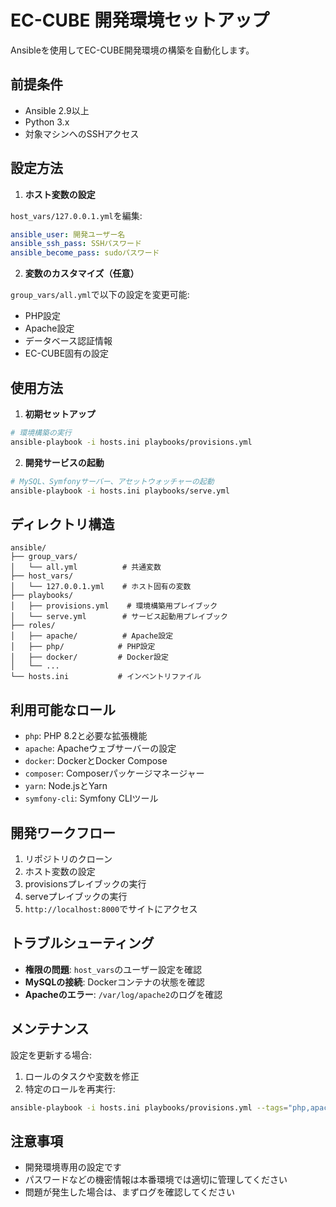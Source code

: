 # EC-CUBE 開発環境セットアップ

Ansibleを使用してEC-CUBE開発環境の構築を自動化します。

## 前提条件

- Ansible 2.9以上
- Python 3.x
- 対象マシンへのSSHアクセス

## 設定方法

1. **ホスト変数の設定**

`host_vars/127.0.0.1.yml`を編集:
```yaml
ansible_user: 開発ユーザー名
ansible_ssh_pass: SSHパスワード
ansible_become_pass: sudoパスワード
```

2. **変数のカスタマイズ（任意）**

`group_vars/all.yml`で以下の設定を変更可能:
- PHP設定
- Apache設定
- データベース認証情報
- EC-CUBE固有の設定

## 使用方法

1. **初期セットアップ**

```bash
# 環境構築の実行
ansible-playbook -i hosts.ini playbooks/provisions.yml
```

2. **開発サービスの起動**

```bash
# MySQL、Symfonyサーバー、アセットウォッチャーの起動
ansible-playbook -i hosts.ini playbooks/serve.yml
```

## ディレクトリ構造

```
ansible/
├── group_vars/
│   └── all.yml          # 共通変数
├── host_vars/
│   └── 127.0.0.1.yml    # ホスト固有の変数
├── playbooks/
│   ├── provisions.yml    # 環境構築用プレイブック
│   └── serve.yml        # サービス起動用プレイブック
├── roles/
│   ├── apache/          # Apache設定
│   ├── php/            # PHP設定
│   ├── docker/         # Docker設定
│   └── ...
└── hosts.ini           # インベントリファイル
```

## 利用可能なロール

- `php`: PHP 8.2と必要な拡張機能
- `apache`: Apacheウェブサーバーの設定
- `docker`: DockerとDocker Compose
- `composer`: Composerパッケージマネージャー
- `yarn`: Node.jsとYarn
- `symfony-cli`: Symfony CLIツール

## 開発ワークフロー

1. リポジトリのクローン
2. ホスト変数の設定
3. provisionsプレイブックの実行
4. serveプレイブックの実行
5. `http://localhost:8000`でサイトにアクセス

## トラブルシューティング

- **権限の問題**: `host_vars`のユーザー設定を確認
- **MySQLの接続**: Dockerコンテナの状態を確認
- **Apacheのエラー**: `/var/log/apache2`のログを確認

## メンテナンス

設定を更新する場合:
1. ロールのタスクや変数を修正
2. 特定のロールを再実行:
```bash
ansible-playbook -i hosts.ini playbooks/provisions.yml --tags="php,apache"
```

## 注意事項

- 開発環境専用の設定です
- パスワードなどの機密情報は本番環境では適切に管理してください
- 問題が発生した場合は、まずログを確認してください